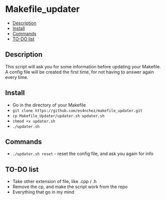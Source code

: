 Makefile_updater
================

  * [Description](#Description)
  * [Install](#Install)
  * [Commands](#Commands)
  * [TO-DO list](#TO-DO-list)


## Description

This script will ask you for some information before updating your Makefile.
A config file will be created the first time, for not having to answer again every time.

## Install

* Go in the directory of your Makefile
*  `git clone https://github.com/es4nchez/makefile_updater.git`
* `cp Makefile_Updater/updater.sh updater.sh`
* `chmod +x updater.sh`
* `./updater.sh`


## Commands

- `./updater.sh reset` - reset the config file, and ask you again for info

## TO-DO list

 * Take other extension of file, like .cpp / .h
 * Remove the cp, and make the script work from the repo
 * Everything that go in my mind
 
